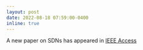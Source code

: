 ```yaml
---
layout: post
date: 2022-08-18 07:59:00-0400
inline: true
---
```


A new paper on SDNs has appeared in [IEEE Access](https://ieeexplore.ieee.org/document/9852211)
